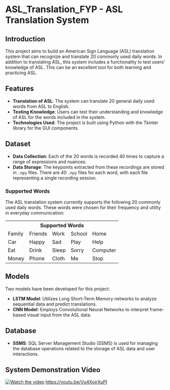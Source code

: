 # ASL_Translation_FYP - ASL Translation System

## Introduction
This project aims to build an American Sign Language (ASL) translation system that can recognize and translate 20 commonly used daily words. In addition to translating ASL, this system includes a functionality to test users' knowledge of ASL. This can be an excellent tool for both learning and practicing ASL.

## Features
- **Translation of ASL**: The system can translate 20 general daily used words from ASL to English.
- **Testing Knowledge**: Users can test their understanding and knowledge of ASL for the words included in the system.
- **Technologies Used**: The project is built using Python with the Tkinter library for the GUI components.

## Dataset
- **Data Collection**: Each of the 20 words is recorded 40 times to capture a range of expressions and nuances.
- **Data Storage**: The keypoints extracted from these recordings are stored in `.npy` files. There are 40 `.npy` files for each word, with each file representing a single recording session.

### Supported Words
The ASL translation system currently supports the following 20 commonly used daily words. These words were chosen for their frequency and utility in everyday communication:
<table>
  <tr>
    <th colspan="5">Supported Words</th>
  </tr>
  <tr>
    <td>Family</td>
    <td>Friends</td>
    <td>Work</td>
    <td>School</td>
    <td>Home</td>
  </tr>
  <tr>
    <td>Car</td>
    <td>Happy</td>
    <td>Sad</td>
    <td>Play</td>
    <td>Help</td>
  </tr>
  <tr>
    <td>Eat</td>
    <td>Drink</td>
    <td>Sleep</td>
    <td>Sorry</td>
    <td>Computer</td>
  </tr>
  <tr>
    <td>Money</td>
    <td>Phone</td>
    <td>Cloth</td>
    <td>Me</td>
    <td>Stop</td>
  </tr>
</table>


## Models
Two models have been developed for this project:
- **LSTM Model**: Utilizes Long Short-Term Memory networks to analyze sequential data and predict translations.
- **CNN Model**: Employs Convolutional Neural Networks to interpret frame-based visual input from the ASL data.

## Database
- **SSMS**: SQL Server Management Studio (SSMS) is used for managing the database operations related to the storage of ASL data and user interactions.

## System Demonstration Video
[![Watch the video](https://img.youtube.com/vi/Vu4XojrXuPI/maxresdefault.jpg)](https://youtu.be/Vu4XojrXuPI?si=mkKx3yDBjFCPqzvR)
https://youtu.be/Vu4XojrXuPI


